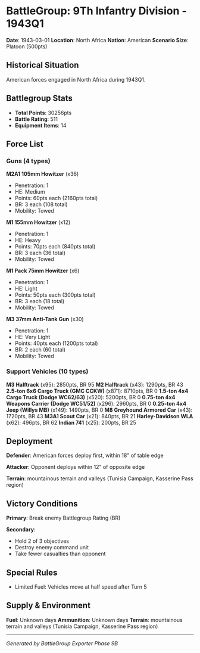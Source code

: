 # BattleGroup: 9Th Infantry Division - 1943Q1

**Date**: 1943-03-01
**Location**: North Africa
**Nation**: American
**Scenario Size**: Platoon (500pts)

## Historical Situation

American forces engaged in North Africa during 1943Q1.

## Battlegroup Stats

- **Total Points**: 30256pts
- **Battle Rating**: 511
- **Equipment Items**: 14

## Force List

### Guns (4 types)

**M2A1 105mm Howitzer** (x36)
- Penetration: 1
- HE: Medium
- Points: 60pts each (2160pts total)
- BR: 3 each (108 total)
- Mobility: Towed

**M1 155mm Howitzer** (x12)
- Penetration: 1
- HE: Heavy
- Points: 70pts each (840pts total)
- BR: 3 each (36 total)
- Mobility: Towed

**M1 Pack 75mm Howitzer** (x6)
- Penetration: 1
- HE: Light
- Points: 50pts each (300pts total)
- BR: 3 each (18 total)
- Mobility: Towed

**M3 37mm Anti-Tank Gun** (x30)
- Penetration: 1
- HE: Very Light
- Points: 40pts each (1200pts total)
- BR: 2 each (60 total)
- Mobility: Towed

### Support Vehicles (10 types)

**M3 Halftrack** (x95): 2850pts, BR 95
**M2 Halftrack** (x43): 1290pts, BR 43
**2.5-ton 6x6 Cargo Truck (GMC CCKW)** (x871): 8710pts, BR 0
**1.5-ton 4x4 Cargo Truck (Dodge WC62/63)** (x520): 5200pts, BR 0
**0.75-ton 4x4 Weapons Carrier (Dodge WC51/52)** (x296): 2960pts, BR 0
**0.25-ton 4x4 Jeep (Willys MB)** (x149): 1490pts, BR 0
**M8 Greyhound Armored Car** (x43): 1720pts, BR 43
**M3A1 Scout Car** (x21): 840pts, BR 21
**Harley-Davidson WLA** (x62): 496pts, BR 62
**Indian 741** (x25): 200pts, BR 25

## Deployment

**Defender**: American forces deploy first, within 18" of table edge

**Attacker**: Opponent deploys within 12" of opposite edge

**Terrain**: mountainous terrain and valleys (Tunisia Campaign, Kasserine Pass region)

## Victory Conditions

**Primary**: Break enemy Battlegroup Rating (BR)

**Secondary**:
- Hold 2 of 3 objectives
- Destroy enemy command unit
- Take fewer casualties than opponent

## Special Rules

- Limited Fuel: Vehicles move at half speed after Turn 5

## Supply & Environment

**Fuel**: Unknown days
**Ammunition**: Unknown days
**Terrain**: mountainous terrain and valleys (Tunisia Campaign, Kasserine Pass region)

---

*Generated by BattleGroup Exporter Phase 9B*
